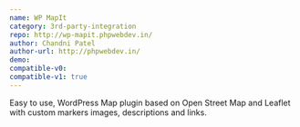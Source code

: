 ```yaml
---
name: WP MapIt
category: 3rd-party-integration
repo: http://wp-mapit.phpwebdev.in/
author: Chandni Patel
author-url: http://phpwebdev.in/
demo: 
compatible-v0:
compatible-v1: true
---
```


Easy to use, WordPress Map plugin based on Open Street Map and Leaflet with custom markers images, descriptions and links.
